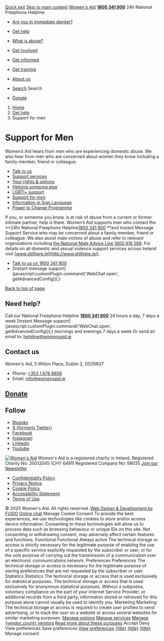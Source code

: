 [Quick exit](https://www.womensaid.ie/get-help/support-for-men/#exit)
[Skip to main content](https://www.womensaid.ie/get-help/support-for-men/#pagecontent "Skip to main content")
[Women's Aid](https://www.womensaid.ie/)
**[1800 341 900](tel:1800341900)** 24h National Freephone Helpline
  * [Are you in immediate danger?](https://www.womensaid.ie/are-you-in-immediate-danger/)
  * [Get help](https://www.womensaid.ie/get-help/)
  * [What is abuse?](https://www.womensaid.ie/what-is-abuse/)
  * [Get involved](https://www.womensaid.ie/get-involved/)
  * [Get informed](https://www.womensaid.ie/get-informed/)
  * [Get training](https://www.womensaid.ie/get-training/)
  * [About us](https://www.womensaid.ie/about-us/)


  * [Search](https://www.womensaid.ie/get-help/support-for-men/)
Search
  * [Donate](https://www.womensaid.ie/get-involved/donate/)


  1. [Home](https://www.womensaid.ie/)
  2. [Get help](https://www.womensaid.ie/get-help/)
  3. Support for men


# Support for Men
Women’s Aid hears from men who are experiencing domestic abuse. We also hear from men who are concerned about women they know including a family member, friend or colleague.
  * [Talk to us](https://www.womensaid.ie/get-help/talk-to-us/)
  * [Support services](https://www.womensaid.ie/get-help/support-services/)
  * [Your rights & options](https://www.womensaid.ie/get-help/your-rights-options/)
  * [Helping someone else](https://www.womensaid.ie/get-help/helping-someone-else/)
  * [LGBTI+ support](https://www.womensaid.ie/get-help/lgbti-support/)
  * [Support for men](https://www.womensaid.ie/get-help/support-for-men/)
  * [Information in Sign Language](https://www.womensaid.ie/get-help/information-in-sign-language/)
  * [Power to Change Programme](https://www.womensaid.ie/get-help/power-to-change-programme/)


If you, or someone you know, is at risk of abuse from a current or former intimate partner, help is there. Women’s Aid supports men who contact the **24hr National Freephone Helpline[1800 341 900](tel:1800341900) **and Instant Message Support Service who may be concerned about a family member, friend or colleague. 
We also assist male victims of abuse and refer to relevant organisations including [the National Male Advice Line 1800 816 588](https://mensnetwork.ie/mal/). 
For details on all domestic and sexual violence support services across Ireland visit [www.stillhere.ie](http://www.stillhere.ie/).
  * [Talk to us on 1800 341 900](https://www.womensaid.ie/get-help/talk-to-us/)
  * [Instant message support](javascript:customPlugin.command\('WebChat.open', getAdvancedConfig\(\)\);)


[Back to top of page](https://www.womensaid.ie/get-help/support-for-men/#top)
## Need help?
Call our National Freephone Helpline **[1800 341 900](tel:1800341900)** 24 hours a day, 7 days a week 
[Instant Message support](javascript:customPlugin.command\('WebChat.open', getAdvancedConfig\(\)\);) mornings and evenings 7 days a week
Or send an email to: helpline@womensaid.ie
## Contact us
Women's Aid, 5 Wilton Place, Dublin 2, D02RR27
  * Phone: [+353 1 678 8858](tel:+35316788858)
  * Email: info@womensaid.ie


## [Donate](https://www.womensaid.ie/get-involved/donate/)
## Follow
  * [Bluesky](https://bsky.app/profile/womensaidireland.bsky.social)
  * [X (formerly Twitter)](https://x.com/Womens_Aid)
  * [Facebook](https://www.facebook.com/womensaid.ie)
  * [Instagram](https://www.instagram.com/womens.aid)
  * [Linkedin](https://www.linkedin.com/company/women's-aid/)
  * [Youtube](https://www.youtube.com/@womensaidireland)


[![Women's Aid](https://www.womensaid.ie/app/themes/womensaidsage9/resources/assets/img/womens-aid-logo-white.svg)](https://www.womensaid.ie/get-help/support-for-men/)
Women's Aid is a registered charity in Ireland.
Registered Charity No: 20012045 (CHY 6491) Registered Company No: 58035
[Join our Newsletter](https://www.womensaid.ie/get-informed/news-events/newsletter/)
  * [Confidentiality Policy](https://www.womensaid.ie/about-us/compliance/confidentiality-policy/)
  * [Privacy Notice](https://www.womensaid.ie/about-us/compliance/privacy-notice/)
  * [Cookie Policy](https://www.womensaid.ie/about-us/compliance/cookie-policy/)
  * [Accessibility Statement](https://www.womensaid.ie/about-us/compliance/accessibility-statement/)
  * [Terms of Use](https://www.womensaid.ie/about-us/compliance/terms-of-use/)


© 2025 Women's Aid. All rights reserved. [Web Design & Development by FUSIO](https://www.fusio.net/?utm_source=WomensAid&utm_medium=Website&utm_campaign=ClientLinks)
[Online chat](https://www.womensaid.ie/get-help/support-for-men/#chat)
Manage Cookie Consent
To provide the best experiences, we use technologies like cookies to store and/or access device information. Consenting to these technologies will allow us to process data such as browsing behaviour or unique IDs on this site. Not consenting or withdrawing consent, may adversely affect certain features and functions.
Functional Functional Always active 
The technical storage or access is strictly necessary for the legitimate purpose of enabling the use of a specific service explicitly requested by the subscriber or user, or for the sole purpose of carrying out the transmission of a communication over an electronic communications network.
Preferences Preferences
The technical storage or access is necessary for the legitimate purpose of storing preferences that are not requested by the subscriber or user.
Statistics Statistics
The technical storage or access that is used exclusively for statistical purposes. The technical storage or access that is used exclusively for anonymous statistical purposes. Without a subpoena, voluntary compliance on the part of your Internet Service Provider, or additional records from a third party, information stored or retrieved for this purpose alone cannot usually be used to identify you.
Marketing Marketing
The technical storage or access is required to create user profiles to send advertising, or to track the user on a website or across several websites for similar marketing purposes.
[Manage options](https://www.womensaid.ie/get-help/support-for-men/) [Manage services](https://www.womensaid.ie/get-help/support-for-men/) [Manage {vendor_count} vendors](https://www.womensaid.ie/get-help/support-for-men/) [Read more about these purposes](https://cookiedatabase.org/tcf/purposes/)
Accept Deny View preferences Save preferences [View preferences](https://www.womensaid.ie/get-help/support-for-men/)
[{title}](https://www.womensaid.ie/get-help/support-for-men/) [{title}](https://www.womensaid.ie/get-help/support-for-men/) [{title}](https://www.womensaid.ie/get-help/support-for-men/)
Manage consent
